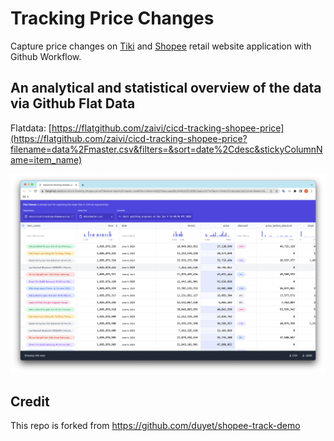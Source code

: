 # Tracking Price Changes

Capture price changes on [Tiki](https://tiki.vn/) and [Shopee](https://shopee.vn/) retail website application with Github Workflow.

## An analytical and statistical overview of the data via Github Flat Data

Flatdata: [https://flatgithub.com/zaivi/cicd-tracking-shopee-price](https://flatgithub.com/zaivi/cicd-tracking-shopee-price?filename=data%2Fmaster.csv&filters=&sort=date%2Cdesc&stickyColumnName=item_name)

![](.github/screenshot/flat-github.png)

## Credit

This repo is forked from https://github.com/duyet/shopee-track-demo
